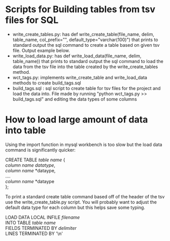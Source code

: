 # Scripts for Building tables from tsv files for SQL

- write_create_tables.py: has def write_create_table(file_name, delim, table_name, col_prefix="", default_type="varchar(100)") that prints to standard output the sql command to create a table based on given tsv file. Output example below.
- write_load_data.py: has def write_load_data(file_name, delim, table_name)) that prints to standard output the sql command to load the data from the tsv file into the table created by the write_create_tables method.
- wct_tags.py: implements write_create_table and write_load_data methods to create build_tags.sql
- build_tags.sql : sql script to create table for tsv files for the project and load the data into. File made by running "python wct_tags.py >> build_tags.sql" and editing the data types of some columns 

# How to load large amount of data into table

Using the import function in mysql workbench is too slow but the 
load data command is significantly quicker:             

CREATE TABLE *table name* {          
    *column name* *datatype*,    
    *column name* *dataype,        
    ....                    
    *column name* *dataype                    
};               
                
To print a standard create table command based off of the header of the
tsv use the write_create_table.py script. You will probably want to adjust
the default data type for each column  but this helps save some typing.

LOAD DATA LOCAL INFILE *filename*                   
INTO TABLE *table name*                     
FIELDS TERMINATED BY *delimiter*                       
LINES TERMINATED BY '\n'                      
